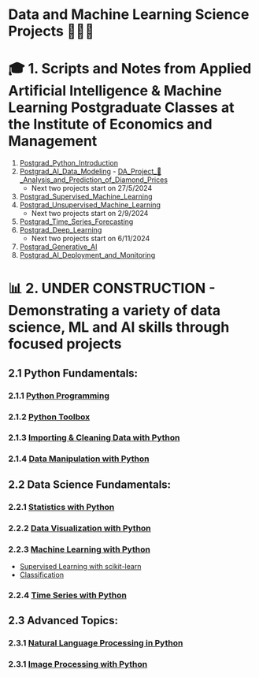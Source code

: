 # Data and Machine Learning Science Projects 🧑🏼‍💻
 # 🎓 1. Scripts and Notes from Applied Artificial Intelligence & Machine Learning Postgraduate Classes at the Institute of Economics and Management
  1. [Postgrad_Python_Introduction](https://github.com/miguelcaldeiraa/Postgrad_Python_Introduction.git)
  2. [Postgrad_AI_Data_Modeling](https://github.com/miguelcaldeiraa/Postgrad_AI_Data_Modeling.git) - [DA_Project_💎_Analysis_and_Prediction_of_Diamond_Prices]()
     - Next two projects start on 27/5/2024
  4. [Postgrad_Supervised_Machine_Learning](https://github.com/miguelcaldeiraa/Postgrad_Supervised_Machine_Learning.git)
  5. [Postgrad_Unsupervised_Machine_Learning](https://github.com/miguelcaldeiraa/Postgrad_Unsupervised_Machine_Learning.git)
     - Next two projects start on 2/9/2024 
  7. [Postgrad_Time_Series_Forecasting](https://github.com/miguelcaldeiraa/Postgrad_Time_Series_Forecasting.git)
  8. [Postgrad_Deep_Learning](https://github.com/miguelcaldeiraa/Postgrad_Deep_Learning.git)
     - Next two projects start on 6/11/2024
  10. [Postgrad_Generative_AI](https://github.com/miguelcaldeiraa/Postgrad_Generative_AI.git)
  11. [Postgrad_AI_Deployment_and_Monitoring](https://github.com/miguelcaldeiraa/Postgrad_AI_Deployment_and_Monitoring.git)
 # 📊 2. UNDER CONSTRUCTION - Demonstrating a variety of data science, ML and AI skills through focused projects
## 2.1 Python Fundamentals:
### 2.1.1 [Python Programming]()
### 2.1.2 [Python Toolbox]()
### 2.1.3 [Importing & Cleaning Data with Python]()
### 2.1.4 [Data Manipulation with Python]()

## 2.2 Data Science Fundamentals:
### 2.2.1 [Statistics with Python]()
### 2.2.2 [Data Visualization with Python]()
### 2.2.3 [Machine Learning with Python]()
   - [Supervised Learning with scikit-learn]()
   - [Classification]()
### 2.2.4 [Time Series with Python]()

## 2.3 Advanced Topics:
### 2.3.1 [Natural Language Processing in Python]()
### 2.3.1 [Image Processing with Python]()

     




